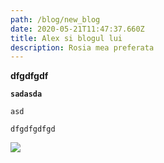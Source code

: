 ```yaml
---
path: /blog/new_blog
date: 2020-05-21T11:47:37.660Z
title: Alex si blogul lui
description: Rosia mea preferata
---
```

**dfgdfgdf**

**`sadasda`**

`asd`

`dfgdfgdfgd`

![](/assets/unnamed.jpg)
